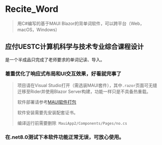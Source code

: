 # Recite_Word

> 用C#编写的基于MAUI Blazor的背单词软件，可以跨平台（Web，macOS，Windows）

## 应付UESTC计算机科学与技术专业综合课程设计

 是一个半成品只完成了老师要求的单词记读、导入。

### 着重优化了响应式布局和UI交互效果，好看就完事了

> 项目请在Visual Studio打开（需选装MAUI套件），其中`.razor`页面可无缝迁移至Rider并使用Blazor Server构建，功能一样只是不具备热重载。
> 
> 软件部署请参考[MAUI软件打包](https://learn.microsoft.com/zh-cn/dotnet/maui/windows/deployment/publish-visual-studio-folder?view=net-maui-8.0)
> 
> 软件安装需要先安装配套证书。
> 
> 编译运行前需要删除` MauiApp2/Components/Pages/no.cs`

### 在.net8.0测试下本软件功能正常无误，可放心使用。
